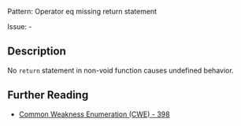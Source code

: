 Pattern: Operator eq missing return statement

Issue: -

## Description

No `return` statement in non-void function causes undefined behavior.

## Further Reading

* [Common Weakness Enumeration (CWE) - 398](https://cwe.mitre.org/data/definitions/398.html)